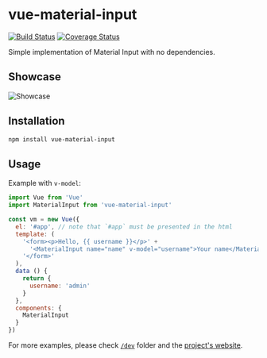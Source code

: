 # vue-material-input

[![Build Status](https://travis-ci.org/wemake-services/vue-material-input.svg?branch=master)](https://travis-ci.org/wemake-services/vue-material-input) [![Coverage Status](https://coveralls.io/repos/github/wemake-services/vue-material-input/badge.svg?branch=master)](https://coveralls.io/github/wemake-services/vue-material-input?branch=master)

Simple implementation of Material Input with no dependencies.

## Showcase

![Showcase](https://github.com/wemake-services/vue-material-input/blob/master/screenshots/vue-material-input.gif?raw=true)

## Installation

```bash
npm install vue-material-input
```

## Usage

Example with `v-model`:

```javascript
import Vue from 'Vue'
import MaterialInput from 'vue-material-input'

const vm = new Vue({
  el: '#app', // note that `#app` must be presented in the html
  template: (
    '<form><p>Hello, {{ username }}</p>' +
      '<MaterialInput name="name" v-model="username">Your name</MaterialInput>' +
    '</form>'
  ),
  data () {
    return {
      username: 'admin'
    }
  },
  components: {
    MaterialInput
  }
})
```

For more examples, please check [`/dev`](https://github.com/wemake-services/vue-material-input/tree/master/dev) folder and the [project's website](http://wemake.services/vue-material-input).
